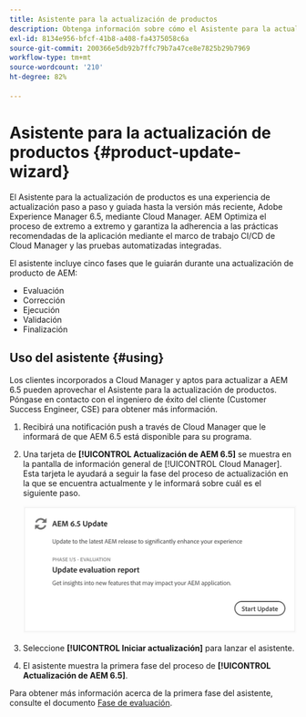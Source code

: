 ```yaml
---
title: Asistente para la actualización de productos
description: Obtenga información sobre cómo el Asistente para la actualización de productos optimiza el proceso de actualización de AEM de extremo a extremo dentro de Cloud Manager.
exl-id: 8134e956-bfcf-41b8-a408-fa4375058c6a
source-git-commit: 200366e5db92b7ffc79b7a47ce8e7825b29b7969
workflow-type: tm+mt
source-wordcount: '210'
ht-degree: 82%

---
```



# Asistente para la actualización de productos {#product-update-wizard}

El Asistente para la actualización de productos es una experiencia de actualización paso a paso y guiada hasta la versión más reciente, Adobe Experience Manager 6.5, mediante Cloud Manager. AEM Optimiza el proceso de extremo a extremo y garantiza la adherencia a las prácticas recomendadas de la aplicación mediante el marco de trabajo CI/CD de Cloud Manager y las pruebas automatizadas integradas.

El asistente incluye cinco fases que le guiarán durante una actualización de producto de AEM:

* Evaluación
* Corrección
* Ejecución
* Validación
* Finalización

## Uso del asistente {#using}

Los clientes incorporados a Cloud Manager y aptos para actualizar a AEM 6.5 pueden aprovechar el Asistente para la actualización de productos. Póngase en contacto con el ingeniero de éxito del cliente (Customer Success Engineer, CSE) para obtener más información.

1. Recibirá una notificación push a través de Cloud Manager que le informará de que AEM 6.5 está disponible para su programa.

1. Una tarjeta de **[!UICONTROL Actualización de AEM 6.5]** se muestra en la pantalla de información general de [!UICONTROL Cloud Manager]. Esta tarjeta le ayudará a seguir la fase del proceso de actualización en la que se encuentra actualmente y le informará sobre cuál es el siguiente paso.

   ![Actualización de la tarjeta del asistente](/help/assets/Start-Update.png)

1. Seleccione **[!UICONTROL Iniciar actualización]** para lanzar el asistente.

1. El asistente muestra la primera fase del proceso de **[!UICONTROL Actualización de AEM 6.5]**.

Para obtener más información acerca de la primera fase del asistente, consulte el documento [Fase de evaluación](/help/product-update-wizard/evaluation.md).

